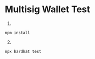 <!-- @format -->

# Multisig Wallet Test

1. 
```shell
npm install
```

2. 
```shell
npx hardhat test
```
